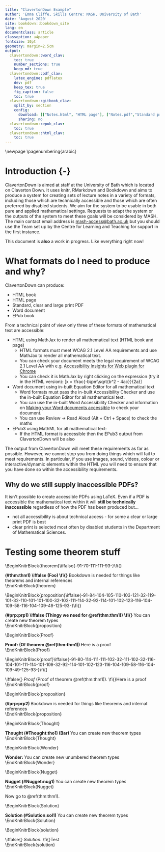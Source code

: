 ```yaml
---
title: "ClavertonDown Example"
author: 'Emma Cliffe, Skills Centre: MASH, University of Bath'
date: 'August 2020'
site: bookdown::bookdown_site
lang: en
documentclass: article
classoption: a4paper
fontsize: 10pt
geometry: margin=2.5cm
output:
  clavertondown::word_clav:
    toc: true
    number_sections: true
    keep_md: true
  clavertondown::pdf_clav:
    latex_engine: pdflatex
    dev: pdf
    keep_tex: true
    fig_caption: false
    toc: true
  clavertondown::gitbook_clav:
    split_by: section
    config:
      download: [["Notes.html", "HTML page"], ["Notes.pdf","Standard print PDF"], ["NotesClear.pdf","Clear print PDF"], ["NotesLarge.pdf","Large print PDF"], ["Notes.docx","Accessible Word document"], ["Notes.epub","Accessible EPub book" ]]
      sharing: no
  clavertondown::epub_clav:
    toc: true
  clavertondown::html_clav:
    toc: true
---
```


\newpage
\pagenumbering{arabic}

# Introduction {-}

ClavertonDown is aimed at staff at the University of Bath which is located on Claverton Down. It uses knitr, RMarkdown and Bookdown and aims to produce a system for creating sets of lecture notes in a variety of formats, including those which are technically accessible and those which are often preferred by disabled students. We aim for the system to be usable in both pure and applied mathematical settings. Requests to adapt the system or the outputs of the system to meet these goals will be considered by MASH. The main contact email address is mash-access@bath.ac.uk but you should use the Team set up by the Centre for Learning and Teaching for support in the first instance.  

This document is **also** a work in progress. Like everything right now!

# What formats do I need to produce and why?

ClavertonDown can produce:

* HTML book
* HTML page
* Standard, clear and large print PDF
* Word document
* EPub book

From a technical point of view only three of these formats of mathematical text are accessible:

* HTML using MathJax to render all mathematical text (HTML book and page)
  * HTML formats must meet WCAG 2.1 Level AA requirements and use MathJax to render all mathematical text. 
  * You can check your document meets the legal requirement of WCAG 2.1 Level AA with e.g. [Accessibility Insights for Web plugin for Chrome](https://accessibilityinsights.io/docs/en/web/overview)
  * You can check it is MathJax by right clicking on the expression (try it in the HTML version):
  \[x = \frac{-b\pm\sqrt{b^2 - 4ac}}{2a}\]
* Word document using in-built Equation Editor for all mathematical text
  * Word formats must pass the in-built Accessibility Checker and use the in-built Equation Editor for all mathematical text.
  * You can use the in-built Word Accessibility Checker and information on [Making your Word documents accessible](https://support.office.com/en-gb/article/make-your-word-documents-accessible-to-people-with-disabilities-d9bf3683-87ac-47ea-b91a-78dcacb3c66d) to check your document.
  * You can use Review -> Read Aloud (Alt + Ctrl + Space) to check the maths 
* EPub3 using MathML for all mathematical text:
  * If the HTML format is accessible then the EPub3 output from ClavertonDown will be also

The output from ClavertonDown will meet these requirements as far as possible. However, we cannot stop you from doing things which will fail to meet requirements. In particular, if you use images, sound, videos, colour or interactive/dynamic elements within the HTML you will need to ensure that you have done so within the accessibility requirements. 

## Why do we still supply inaccessible PDFs?

It isn't possible to create accessible PDFs using LaTeX. Even if a PDF is accessible the mathematical text within it will **still be technically inaccessible** regardless of how the PDF has been produced but...

* not all accessibility is about technical access - for some a clear or large print PDF is best
* clear print is selected most often by disabled students in the Department of Mathematical Sciences.

# Testing some theorem stuff

\BeginKnitrBlock{theorem}\iffalse{-91-70-111-111-93-}\fi{}<div class="bookdown-theorem" id="thm:thm1"><strong>(\#thm:thm1)  \iffalse (Foo) \fi{} </strong>Bookdown is needed for things like theorems and internal references</div>\EndKnitrBlock{theorem}

\BeginKnitrBlock{proposition}\iffalse{-91-84-104-105-110-103-121-32-119-101-32-110-101-101-100-32-102-111-114-32-92-114-101-102-123-116-104-109-58-116-104-109-49-125-93-}\fi{}<div class="bookdown-proposition" id="prp:prp1"><strong>(\#prp:prp1)  \iffalse (Thingy we need for \@ref(thm:thm1)) \fi{} </strong>You can create new theorem types</div>\EndKnitrBlock{proposition}

\BeginKnitrBlock{Proof}<div class="newtheorem"><span class="Proof" id="Proof:unnamed-chunk-1"><strong> Proof:  (Of theorem \@ref(thm:thm1)) </strong></span>Here is a proof</div>\EndKnitrBlock{Proof}

\BeginKnitrBlock{proof}\iffalse{-91-80-114-111-111-102-32-111-102-32-116-104-101-111-114-101-109-32-92-114-101-102-123-116-104-109-58-116-104-109-49-125-93-}\fi{}<div class="bookdown-proof">\iffalse{} <span class="proof"><em>Proof</em> (Proof of theorem \@ref(thm:thm1)). </span>  \fi{}Here is a proof</div>\EndKnitrBlock{proof}

\BeginKnitrBlock{proposition}<div class="bookdown-proposition" id="prp:prp2"><strong>(\#prp:prp2) </strong>Bookdown is needed for things like theorems and internal references</div>\EndKnitrBlock{proposition}

\BeginKnitrBlock{Thought}<div class="newtheorem"><span class="Thought" id="Thought:tho1"><strong> Thought (\#Thought:tho1)  (Bar) </strong></span>You can create new theorem types</div>\EndKnitrBlock{Thought}

\BeginKnitrBlock{Wonder}<div class="newtheorem"><span class="Wonder" id="Wonder:unnamed-chunk-3"><strong> Wonder: </strong></span>You can create new unumbered theorem types</div>\EndKnitrBlock{Wonder}

\BeginKnitrBlock{Nugget}<div class="newtheorem"><span class="Nugget" id="Nugget:nug1"><strong> Nugget (\#Nugget:nug1) </strong></span>You can create new theorem types</div>\EndKnitrBlock{Nugget}

Now go to \@ref(thm:thm1).

\BeginKnitrBlock{Solution}<div class="newtheorem"><span class="Solution" id="Solution:sol1"><strong> Solution (\#Solution:sol1) </strong></span>You can create new theorem types</div>\EndKnitrBlock{Solution}

\BeginKnitrBlock{solution}<div class="bookdown-solution">\iffalse{} <span class="solution"><em>Solution. </em></span>  \fi{}Test</div>\EndKnitrBlock{solution}

<!--chapter:end:index.Rmd-->


